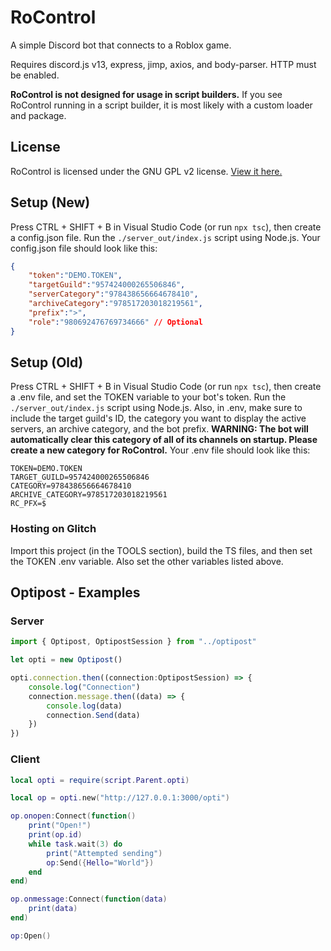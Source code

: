 # RoControl
A simple Discord bot that connects to a Roblox game.

Requires discord.js v13, express, jimp, axios, and body-parser. HTTP must be enabled.

**RoControl is not designed for usage in script builders.** If you see RoControl running in a script builder, it is most likely with a custom loader and package.

## License

RoControl is licensed under the GNU GPL v2 license. [View it here.](https://github.com/nbitzz/rocontrol/blob/main/LICENSE)

## Setup (New)

Press CTRL + SHIFT + B in Visual Studio Code (or run `npx tsc`), then create a config.json file. Run the `./server_out/index.js` script using Node.js.
Your config.json file should look like this:
```json
{
    "token":"DEMO.TOKEN",
    "targetGuild":"957424000265506846",
	"serverCategory":"978438656664678410",
	"archiveCategory":"978517203018219561",
	"prefix":">",
	"role":"980692476769734666" // Optional
}
```

## Setup (Old)

Press CTRL + SHIFT + B in Visual Studio Code (or run `npx tsc`), then create a .env file, and set the TOKEN variable to your bot's token. Run the `./server_out/index.js` script using Node.js.
Also, in .env, make sure to include the target guild's ID, the category you want to display the active servers, an archive category, and the bot prefix. **WARNING: The bot will automatically clear this category of all of its channels on startup. Please create a new category for RoControl.**
Your .env file should look like this:
```
TOKEN=DEMO.TOKEN
TARGET_GUILD=957424000265506846
CATEGORY=978438656664678410
ARCHIVE_CATEGORY=978517203018219561
RC_PFX=$
```

### Hosting on Glitch
Import this project (in the TOOLS section), build the TS files, and then set the TOKEN .env variable. Also set the other variables listed above.

## Optipost - Examples

### Server

```ts
import { Optipost, OptipostSession } from "../optipost"

let opti = new Optipost()

opti.connection.then((connection:OptipostSession) => {
    console.log("Connection")
    connection.message.then((data) => {
        console.log(data)
        connection.Send(data)
    })
})
```

### Client
```lua
local opti = require(script.Parent.opti)

local op = opti.new("http://127.0.0.1:3000/opti")

op.onopen:Connect(function()
	print("Open!")
	print(op.id)
	while task.wait(3) do
		print("Attempted sending")
		op:Send({Hello="World"})
	end
end)

op.onmessage:Connect(function(data)
	print(data)
end)

op:Open()
```